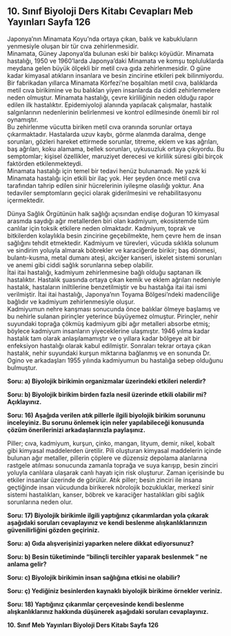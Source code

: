 ## 10. Sınıf Biyoloji Ders Kitabı Cevapları Meb Yayınları Sayfa 126

Japonya’nın Minamata Koyu’nda ortaya çıkan, balık ve kabukluların yenmesiyle oluşan bir tür cıva zehirlenmesidir.  
 Minamata, Güney Japonya’da bulunan eski bir balıkçı köyüdür. Minamata hastalığı, 1950 ve 1960’larda Japonya’daki Minamata ve komşu topluluklarda meydana gelen büyük ölçekli bir metil cıva gıda zehirlenmesidir. O güne kadar kimyasal atıkların insanlara ve besin zincirine etkileri pek bilinmiyordu. Bir fabrikadan yıllarca Minamata Körfezi’ne boşaltılan metil cıva, balıklarda metil cıva birikimine ve bu balıklan yiyen insanlarda da ciddi zehirlenmelere neden olmuştur. Minamata hastalığı, çevre kirliliğinin neden olduğu rapor edilen ilk hastalıktır. Epidemiyoloji alanında yapılacak çalışmalar, hastalık salgınlarının nedenlerinin belirlenmesi ve kontrol edilmesinde önemli bir rol oynamıştır.  
 Bu zehirlenme vücutta biriken metil cıva oranında sorunlar ortaya çıkarmaktadır. Hastalarda uzuv kaybı, görme alanmda daralma, denge sorunları, gözleri hareket ettirmede sorunlar, titreme, eklem ve kas ağrıları, baş ağrıları, koku alamama, bellek sorunları, uykusuzluk ortaya çıkıyordu. Bu semptomlar; kişisel özellikler, maruziyet derecesi ve kirlilik süresi gibi birçok faktörden etkilenmekteydi.  
 Minamata hastalığı için temel bir tedavi henüz bulunamadı. Ne yazık ki Minamata hastalığı için etkili bir ilaç yok. Her şeyden önce metil cıva tarafından tahrip edilen sinir hücrelerinin iyileşme olasılığı yoktur. Ana tedaviler semptomların geçici olarak giderilmesini ve rehabilitasyonu içermektedir.

Dünya Sağlık Örgütünün halk sağlığı açısından endişe doğuran 10 kimyasal arasmda saydığı ağır metallerden biri olan kadmiyum, ekosistemde tüm canlılar için toksik etkilere neden olmaktadır. Kadmiyum, toprak ve bitkilerden kolaylıkla besin zincirine geçebilmekte, hem çevre hem de insan sağlığını tehdit etmektedir. Kadmiyum ve türevleri, vücuda sıklıkla solunum ve sindirim yoluyla almarak böbrekler ve karaciğerde birikir; baş dönmesi, bulantı-kusma, metal dumanı ateşi, akciğer kanseri, iskelet sistemi sorunları ve anemi gibi ciddi sağlık sorunlarına sebep olabilir.  
 İtai itai hastalığı, kadmiyum zehirlenmesine bağlı olduğu saptanan ilk hastalıktır. Hastalık şuasında ortaya çıkan kemik ve eklem ağrıları nedeniyle hastalık, hastaların iniltilerine benzetilmiştir ve bu hastalığa itai itai ismi verilmiştir. İtai itai hastalığı, Japonya’nın Toyama Bölgesi’ndeki madenciliğe bağlıdır ve kadmiyum zehirlenmesiyle oluşur.  
 Kadmiyumun nehre kanşması sonucunda önce balıklar ölmeye başlamış ve bu nehirle sulanan pirinçler yeterince büyüyemez olmuştur. Pirinçler, nehir suyundaki toprağa çökmüş kadmiyum gibi ağır metalleri absorbe etmiş; böylece kadmiyum insanların yiyeceklerine ulaşmıştır. 1946 yılma kadar hastalık tam olarak anlaşılamamıştır ve o yıllara kadar bölgeye ait bir enfeksiyon hastalığı olarak kabul edilmiştir. Sonraları tekrar ortaya çıkan hastalık, nehir suyundaki kurşun miktarına bağlanmış ve en sonunda Dr. Ogino ve arkadaşları 1955 yılında kadmiyumun bu hastalığa sebep olduğunu bulmuştur.

**Soru: a) Biyolojik birikimin organizmalar üzerindeki etkileri nelerdir?**

**Soru: b) Biyolojik birikim birden fazla nesil üzerinde etkili olabilir mi? Açıklayınız.**

**Soru: 16) Aşağıda verilen atık pillerle ilgili biyolojik birikim sorununu inceleyiniz. Bu sorunu önlemek için neler yapılabileceği konusunda çözüm önerilerinizi arkadaşlarınızla paylaşınız.**

Piller; cıva, kadmiyum, kurşun, çinko, mangan, lityum, demir, nikel, kobalt gibi kimyasal maddelerden üretilir. Pili oluşturan kimyasal maddelerin içinde bulunan ağır metaller, pillerin çöplere ve düzensiz depolama alanlarına rastgele atılması sonucunda zamanla toprağa ve suya karışıp, besin zinciri yoluyla canlılara ulaşarak canlı hayatı için risk oluşturur. Zaman içerisinde bu etkiler insanlar üzerinde de görülür. Atık piller; besin zinciri ile insana geçtiğinde insan vücudunda birikerek nörolojik bozukluklar, merkezî sinir sistemi hastalıkları, kanser, böbrek ve karaciğer hastalıkları gibi sağlık sorunlarına neden olur.

**Soru: 17) Biyolojik birikimle ilgili yaptığınız çıkarımlardan yola çıkarak aşağıdaki soruları cevaplayınız ve kendi beslenme alışkanlıklarınızın güvenilirliğini gözden geçiriniz.**

**Soru: a) Gıda alışverişinizi yaparken nelere dikkat ediyorsunuz?**

**Soru: b) Besin tüketiminde “bilinçli tercihler yaparak beslenmek ” ne anlama gelir?**

**Soru: c) Biyolojik birikimin insan sağlığına etkisi ne olabilir?**

**Soru: ç) Yediğiniz besinlerden kaynaklı biyolojik birikime örnekler veriniz.**

**Soru: 18) Yaptığınız çıkarımlar çerçevesinde kendi beslenme alışkanlıklarınız hakkında düşünerek aşağıdaki soruları cevaplayınız.**

**10. Sınıf Meb Yayınları Biyoloji Ders Kitabı Sayfa 126**